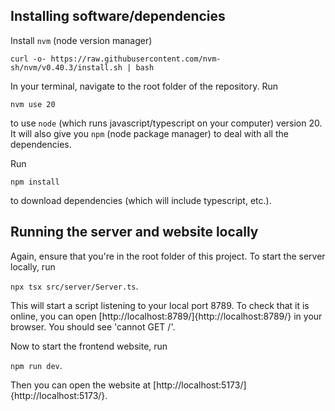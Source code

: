 ## Installing software/dependencies

Install ```nvm``` (node version manager)

```curl -o- https://raw.githubusercontent.com/nvm-sh/nvm/v0.40.3/install.sh | bash```

In your terminal, navigate to the root folder of the repository. Run 

```nvm use 20```

to use ```node``` (which runs javascript/typescript on your computer) version 20. It will also give you ```npm``` (node package manager) to deal with all the dependencies.

Run 

```npm install``` 

to download dependencies (which will include typescript, etc.).

## Running the server and website locally

Again, ensure that you're in the root folder of this project. To start the server locally, run

```npx tsx src/server/Server.ts```.

This will start a script listening to your local port 8789. To check that it is online, you can open [http://localhost:8789/]{http://localhost:8789/} in your browser. You should see 'cannot GET /'.

Now to start the frontend website, run

```npm run dev```.

Then you can open the website at [http://localhost:5173/]{http://localhost:5173/}.
